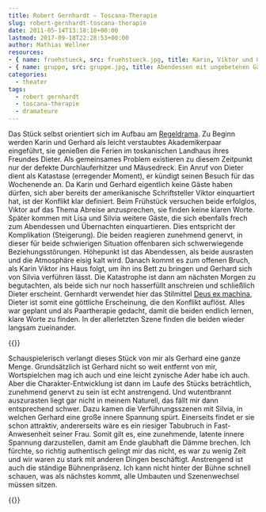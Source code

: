 ```yaml
---
title: Robert Gernhardt – Toscana-​​Therapie
slug: robert-gernhardt-toscana-therapie
date: 2011-05-14T13:18:18+00:00
lastmod: 2017-09-18T22:28:53+00:00
author: Mathias Wellner
resources: 
- { name: fruehstueck, src: fruehstueck.jpg, title: Karin, Viktor und Gerhard beim Frühstück }
- { name: gruppe, src: gruppe.jpg, title: Abendessen mit ungebetenen Gästen }
categories:
  - theater
tags:
  - robert gernhardt
  - toscana-therapie
  - dramateure
---
```

Das Stück selbst orientiert sich im Aufbau am [Regeldrama](http://de.wikipedia.org/wiki/Regeldrama). Zu Beginn werden Karin und Gerhard als leicht verstaubtes Akademikerpaar eingeführt, sie genießen die Ferien im toskanischen Landhaus ihres Freundes Dieter. Als gemeinsames Problem existieren zu diesem Zeitpunkt nur der defekte Durchlauferhitzer und Mäusedreck. Ein Anruf von Dieter dient als Katastase (erregender Moment), er kündigt seinen Besuch für das Wochenende an. Da Karin und Gerhard eigentlich keine Gäste haben dürfen, sich aber bereits der amerikanische Schriftsteller Viktor einquartiert hat, ist der Konflikt klar definiert. Beim Frühstück versuchen beide erfolglos, Viktor auf das Thema Abreise anzusprechen, sie finden keine klaren Worte. Später kommen mit Lisa und Silvia weitere Gäste, die sich ebenfalls frech zum Abendessen und Übernachten einquartieren. Dies entspricht der Komplikation (Steigerung). Die beiden reagieren zunehmend genervt, in dieser für beide schwierigen Situation offenbaren sich schwerwiegende Beziehungsstörungen. Höhepunkt ist das Abendessen, als beide ausrasten und die Atmosphäre eisig kalt wird. Danach kommt es zum offenen Bruch, als Karin Viktor ins Haus folgt, um ihn ins Bett zu bringen und Gerhard sich von Silvia verführen lässt. Die Katastrophe ist dann am nächsten Morgen zu begutachten, als beide sich nur noch hasserfüllt anschreien und schließlich Dieter erscheint. Gernhardt verwendet hier das Stilmittel [Deus ex machina](http://de.wikipedia.org/wiki/Deus_ex_machina), Dieter ist somit eine göttliche Erscheinung, die den Konflikt auflöst. Alles war geplant und als Paartherapie gedacht, damit die beiden endlich lernen, klare Worte zu finden. In der allerletzten Szene finden die beiden wieder langsam zueinander. 

{{<responsive-image name="fruehstueck">}}

Schauspielerisch verlangt dieses Stück von mir als Gerhard eine ganze Menge. Grundsätzlich ist Gerhard nicht so weit entfernt von mir, Wortspielchen mag ich auch und eine leicht zynische Ader habe ich auch. Aber die Charakter-Entwicklung ist dann im Laufe des Stücks beträchtlich, zunehmend genervt zu sein ist echt anstrengend. Und wutentbrannt auszurasten liegt gar nicht in meinem Naturell, das fällt mir dann entsprechend schwer. Dazu kamen die Verführungsszenen mit Silvia, in welchen Gerhard eine große innere Spannung spürt. Einerseits findet er sie schon attraktiv, andererseits wäre es ein riesiger Tabubruch in Fast-Anwesenheit seiner Frau. Somit gilt es, eine zunehmende, latente innere Spannung darzustellen, damit am Ende glaubhaft die Dämme brechen. Ich fürchte, so richtig authentisch gelingt mir das nicht, es war zu wenig Zeit und wir waren zu stark mit anderen Dingen beschäftigt. Anstrengend ist auch die ständige Bühnenpräsenz. Ich kann nicht hinter der Bühne schnell schauen, was als nächstes kommt, alle Umbauten und Szenenwechsel müssen sitzen. 

{{<responsive-image name="gruppe">}}
